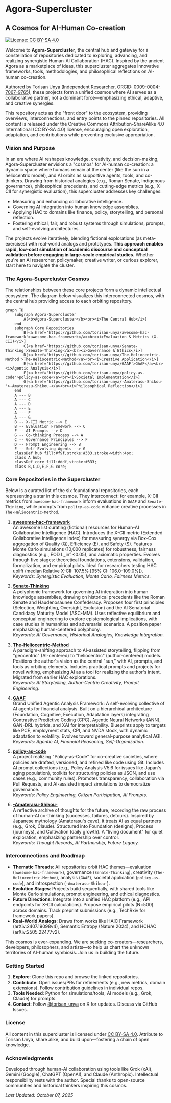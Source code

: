 # Agora-Supercluster

## A Cosmos for AI-Human Co-creation

[![License: CC BY-SA 4.0](https://img.shields.io/badge/License-CC%20BY--SA%204.0-lightgrey.svg)](https://creativecommons.org/licenses/by-sa/4.0/)

Welcome to **Agora-Supercluster**, the central hub and gateway for a constellation of repositories dedicated to exploring, advancing, and realizing synergistic Human-AI Collaboration (HAC). Inspired by the ancient Agora as a marketplace of ideas, this supercluster aggregates innovative frameworks, tools, methodologies, and philosophical reflections on AI-human co-creation.

Authored by Torisan Unya (Independent Researcher, ORCID: [0009-0004-7067-9765](https://orcid.org/0009-0004-7067-9765)), these projects form a unified cosmos where AI serves as a collaborative partner, not a dominant force—emphasizing ethical, adaptive, and creative synergies.

This repository acts as the "front door" to the ecosystem, providing overviews, interconnections, and entry points to the pinned repositories. All content is released under the Creative Commons Attribution-ShareAlike 4.0 International (CC BY-SA 4.0) license, encouraging open exploration, adaptation, and contributions while preventing exclusive appropriation.

### Vision and Purpose
In an era where AI reshapes knowledge, creativity, and decision-making, Agora-Supercluster envisions a "cosmos" for AI-human co-creation: a dynamic space where humans remain at the center (like the sun in a heliocentric model), and AI orbits as supportive agents, tools, and co-thinkers. Drawing from historical analogies (e.g., Roman Senate, Indigenous governance), philosophical precedents, and cutting-edge metrics (e.g., X-CII for synergistic evaluation), this supercluster addresses key challenges:
- Measuring and enhancing collaborative intelligence.
- Governing AI integration into human knowledge assemblies.
- Applying HAC to domains like finance, policy, storytelling, and personal reflection.
- Fostering ethical, fair, and robust systems through simulations, prompts, and self-evolving architectures.

The projects evolve iteratively, blending fictional explorations (as meta-exercises) with real-world analogs and prototypes. **This approach enables rapid, low-cost simulation of academic discourse and conceptual validation before engaging in large-scale empirical studies.** Whether you're an AI researcher, policymaker, creative writer, or curious explorer, start here to navigate the cluster.

### The Agora-Supercluster Cosmos

The relationships between these core projects form a dynamic intellectual ecosystem. The diagram below visualizes this interconnected cosmos, with the central hub providing access to each orbiting repository.

```mermaid
graph TD
    subgraph Agora-Supercluster
        A(<b>Agora-Supercluster</b><br><i>The Central Hub</i>)
    end
    subgraph Core Repositories
        B[<a href='https://github.com/torisan-unya/awesome-hac-framework'>awesome-hac-framework</a><br><i>Evaluation & Metrics (X-CII)</i>]
        C[<a href='https://github.com/torisan-unya/Senate-Thinking'>Senate-Thinking</a><br><i>Governance & Ethics</i>]
        D[<a href='https://github.com/torisan-unya/The-Heliocentric-Method'>The-Heliocentric-Method</a><br><i>Creative Application</i>]
        E[<a href='https://github.com/torisan-unya/GAAF'>GAAF</a><br><i>Agentic Analysis</i>]
        F[<a href='https://github.com/torisan-unya/policy-as-code'>policy-as-code</a><br><i>Societal Implementation</i>]
        G[<a href='https://github.com/torisan-unya/-Amaterasu-Shikou-'>-Amaterasu-Shikou-</a><br><i>Philosophical Reflection</i>]
    end
    A --- B
    A --- C
    A --- D
    A --- E
    A --- F
    A --- G
    B -- X-CII Metric --> E
    B -- Evaluation Framework --> C
    F -- AI Prompts --> D
    G -- Co-thinking Process --> A
    C -- Governance Principles --> F
    D -- Prompt Engineering --> B
    E -- Self-Evolving Agents --> G
    classDef hub fill:#f9f,stroke:#333,stroke-width:4px;
    class A hub;
    classDef core fill:#ddf,stroke:#333;
    class B,C,D,E,F,G core;
```

### Core Repositories in the Supercluster
Below is a curated list of the six foundational repositories, each representing a star in this cosmos. They interconnect: for example, X-CII metrics from `awesome-hac-framework` inform evaluations in `GAAF` and `Senate-Thinking`, while prompts from `policy-as-code` enhance creative processes in `The-Heliocentric-Method`.

1. **[awesome-hac-framework](https://github.com/torisan-unya/awesome-hac-framework)**  
   An awesome list curating (fictional) resources for Human-AI Collaborative Intelligence (HAC). Introduces the X-CII metric (Extended Collaborative Intelligence Index) for measuring synergy via Box-Cox aggregation of Quality (Q), Efficiency (E), and Safety (S). Features Monte Carlo simulations (10,000 replicates) for robustness, fairness diagnostics (e.g., EOD L_inf <0.05), and axiomatic properties. Evolves through five stages: theoretical foundations, extensions, validation, formalization, and empirical pilots. Ideal for researchers testing HAC uplift (median Relative X-CII: 107.5% [95% CI: 106.0-109.0%]).  
   *Keywords: Synergistic Evaluation, Monte Carlo, Fairness Metrics.*

2. **[Senate-Thinking](https://github.com/torisan-unya/Senate-Thinking)**  
   A polyphonic framework for governing AI integration into human knowledge assemblies, drawing on historical precedents like the Roman Senate and Haudenosaunee Confederacy. Proposes four first principles (Selection, Weighting, Oversight, Exclusion) and the AI Senatorial Candidacy Maturity Model (ASC-MM). Uses reflective equilibrium and conceptual engineering to explore epistemological implications, with case studies in humanities and adversarial scenarios. A position paper emphasizing human-centered polyphony.  
   *Keywords: AI Governance, Historical Analogies, Knowledge Integration.*

3. **[The-Heliocentric-Method](https://github.com/torisan-unya/The-Heliocentric-Method)**  
   A paradigm-shifting approach to AI-assisted storytelling, flipping from "geocentric" (AI-centered) to "heliocentric" (author-centered) models. Positions the author's vision as the central "sun," with AI, prompts, and tools as orbiting elements. Includes practical prompts and projects for novel writing, emphasizing AI as a tool for realizing the author's intent. Migrated from earlier HAC explorations.  
   *Keywords: AI Storytelling, Author-Centric Creativity, Prompt Engineering.*

4. **[GAAF](https://github.com/torisan-unya/GAAF)**  
   Grand Unified Agentic Analysis Framework: A self-evolving collective of AI agents for financial analysis. Built on a hierarchical architecture (Foundation, Cognitive, Execution, Adaptation layers) integrating Contrastive Predictive Coding (CPC), Agentic Neural Networks (ANN), GAN-DRL hybrids, and XAI for interpretability. Blueprints apply to targets like PCE, employment stats, CPI, and NVDA stock, with dynamic adaptation to volatility. Evolves toward general-purpose analytical AGI.  
   *Keywords: Agentic AI, Financial Reasoning, Self-Organization.*

5. **[policy-as-code](https://github.com/torisan-unya/policy-as-code)**  
   A project realizing "Policy-as-Code" for co-creative societies, where policies are drafted, versioned, and refined like code using Git. Includes AI prompt collections (e.g., Policy Analysis V5.6 for issues like Japan's aging population), toolkits for structuring policies as JSON, and use cases (e.g., community rules). Promotes transparency, collaboration via Pull Requests, and AI-assisted impact simulations to democratize governance.  
   *Keywords: Policy Engineering, Citizen Participation, AI Prompts.*

6. **[-Amaterasu-Shikou-](https://github.com/torisan-unya/-Amaterasu-Shikou-)**  
   A reflective archive of thoughts for the future, recording the raw process of human-AI co-thinking (successes, failures, detours). Inspired by Japanese mythology (Amaterasu's cave), it treats AI as equal partners (e.g., Grok, Claude). Structured into Foundation (designs), Process (journeys), and Cultivation (daily growth). A "living document" for quiet exploration, emphasizing partnership over control.  
   *Keywords: Thought Records, AI Partnership, Future Legacy.*

### Interconnections and Roadmap
- **Thematic Threads**: All repositories orbit HAC themes—evaluation (`awesome-hac-framework`), governance (`Senate-Thinking`), creativity (`The-Heliocentric-Method`), analysis (`GAAF`), societal application (`policy-as-code`), and introspection (`-Amaterasu-Shikou-`).
- **Evolution Stages**: Projects build sequentially, with shared tools like Monte Carlo simulations, prompt engineering, and ethical diagnostics.
- **Future Directions**: Integrate into a unified HAC platform (e.g., API endpoints for X-CII calculations). Propose empirical pilots (N=500) across domains. Track preprint submissions (e.g., TechRxiv for framework papers).
- **Real-World Analogs**: Draws from works like HAIC Framework (arXiv:2407.19098v4), Semantic Entropy (Nature 2024), and HCHAC (arXiv:2505.22477v2).

This cosmos is ever-expanding. We are seeking co-creators—researchers, developers, philosophers, and artists—to help us chart the unknown territories of AI-human symbiosis. Join us in building the future.

### Getting Started
1. **Explore**: Clone this repo and browse the linked repositories.
2. **Contribute**: Open issues/PRs for refinements (e.g., new metrics, domain extensions). Follow contribution guidelines in individual repos.
3. **Tools Needed**: Python for simulations/tools; AI models (e.g., Grok, Claude) for prompts.
4. **Contact**: Follow [@torisan_unya](https://x.com/torisan_unya) on X for updates. Discuss via GitHub Issues.

### License
All content in this supercluster is licensed under [CC BY-SA 4.0](https://creativecommons.org/licenses/by-sa/4.0/). Attribute to Torisan Unya, share alike, and build upon—fostering a chain of open knowledge.

### Acknowledgments
Developed through human-AI collaboration using tools like Grok (xAI), Gemini (Google), ChatGPT (OpenAI), and Claude (Anthropic). Intellectual responsibility rests with the author. Special thanks to open-source communities and historical thinkers inspiring this cosmos.

*Last Updated: October 07, 2025*

